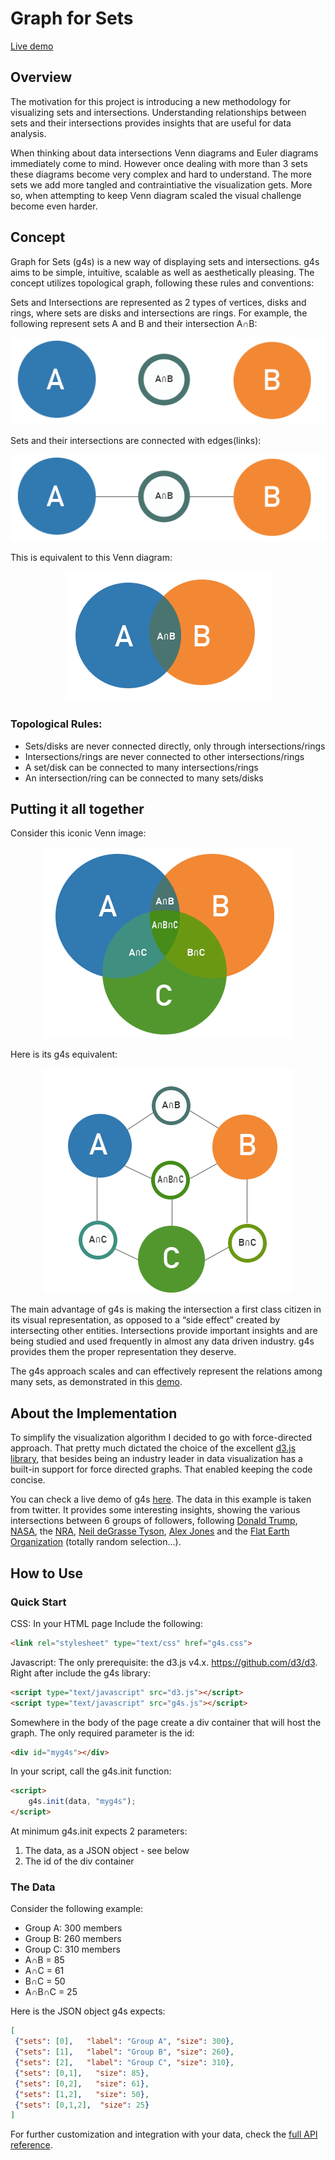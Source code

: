 # Graph for Sets

[Live demo](https://kirdan.github.io/)

## Overview
The motivation for this project is introducing a new methodology for visualizing sets and intersections. Understanding relationships between sets and their intersections provides insights that are useful for data analysis.

When thinking about data intersections Venn diagrams and Euler diagrams immediately come to mind. However once dealing with more than 3 sets these diagrams become very complex and hard to understand. The more sets we add more tangled and contraintiative the visualization gets. More so, when attempting to keep Venn diagram scaled the visual challenge become even harder.

## Concept

Graph for Sets (g4s) is a new way of displaying sets and intersections. g4s aims to be simple, intuitive, scalable as well as aesthetically pleasing. The concept utilizes topological graph, following these rules and conventions:

Sets and Intersections are represented as 2 types of vertices, disks and rings, where sets are disks and intersections are rings. For example, the following represent sets A and B and their intersection A&cap;B:
<p align="center">
 <img src="m/AnB.png">
</p>
Sets and their intersections are connected with edges(links):
<p align="center">
 <img src="m/AnB_linked.png">
</p>
This is equivalent to this Venn diagram:
<p align="center">
 <img src="m/venn_AnB.png">
</p>


### Topological Rules:
* Sets/disks are never connected directly, only through intersections/rings
* Intersections/rings are never connected to other intersections/rings
* A set/disk can be connected to many intersections/rings
* An intersection/ring can be connected to many sets/disks

## Putting it all together

Consider this iconic Venn image:
<p align="center">
 <img src="m/venn.png">
</p>
Here is its g4s equivalent:
<p align="center">
<img src="m/g4s.png">
 </p>
The main advantage of g4s is making the intersection a first class citizen in its visual representation, as opposed to a “side effect” created by intersecting other entities. Intersections provide important insights and are being studied and used frequently in almost any data driven industry. g4s provides them the proper representation they deserve.

The g4s approach scales and can effectively represent the relations among many sets, as demonstrated in this [demo](https://kirdan.github.io/).

## About the Implementation
To simplify the visualization algorithm I decided to go with force-directed approach. That pretty much dictated the choice of the excellent [d3.js library](http://d3js.org), that besides being an industry leader in data visualization has a built-in support for force directed graphs. That enabled keeping the code concise.

You can check a live demo of g4s [here](https://kirdan.github.io/). The data in this example is taken from twitter. It provides some interesting insights, showing the various intersections between 6 groups of followers, following [Donald Trump](https://twitter.com/realDonaldTrump), [NASA](https://twitter.com/nasa), the [NRA](https://twitter.com/nra), [Neil deGrasse Tyson](https://twitter.com/neiltyson), [Alex Jones](https://twitter.com/realalexjones) and the [Flat Earth Organization](https://twitter.com/FlatEarthOrg) (totally random selection…).

## How to Use

### Quick Start

CSS: In your HTML page Include the following:

```html
<link rel="stylesheet" type="text/css" href="g4s.css">
```
Javascript:
The only prerequisite: the d3.js v4.x. https://github.com/d3/d3. Right after include the g4s library:

```HTML
<script type="text/javascript" src="d3.js"></script>
<script type="text/javascript" src="g4s.js"></script>
```

Somewhere in the body of the page create a div container that will host the graph. The only required parameter is the id:

```HTML
<div id="myg4s"></div>
```

In your script, call the g4s.init function:

```HTML
<script>
    g4s.init(data, "myg4s");
</script>
```

At minimum g4s.init expects 2 parameters:
1. The data, as a JSON object - see below
2. The id of the div container

### The Data

Consider the following example:

* Group A: 300 members
* Group B: 260 members
* Group C: 310 members
* A&cap;B = 85
* A&cap;C = 61
* B&cap;C = 50
* A&cap;B&cap;C = 25

Here is the JSON object g4s expects:

```json
[
 {"sets": [0],   "label": "Group A", "size": 300},
 {"sets": [1],   "label": "Group B", "size": 260},
 {"sets": [2],   "label": "Group C", "size": 310},
 {"sets": [0,1],   "size": 85},
 {"sets": [0,2],   "size": 61},
 {"sets": [1,2],   "size": 50},
 {"sets": [0,1,2],  "size": 25}
]
```

For further customization and integration with your data, check the [full API reference]("API.md").

